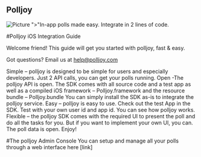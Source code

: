 ## Polljoy
![Picture](http://www.polljoy.com/assets/images/logo/logo.png)
">"In-app polls made easy. Integrate in 2 lines of code.

#Polljoy iOS Integration Guide

Welcome friend! This guide will get you started with polljoy, fast & easy.

Got questions?  Email us at help@polljoy.com 

Simple – polljoy is designed to be simple for users and especially developers. Just 2 API calls, you can get your polls running.
Open -The polljoy API is open. The SDK comes with all source code and a test app as well as a compiled iOS framework – Polljoy.framework and the resource bundle – Polljoy.bundle You can simply install the SDK as-is to integrate the polljoy service.
Easy – polljoy is easy to use. Check out the test App in the SDK. Test with your own user id and app id. You can see how polljoy works. 
Flexible – the polljoy SDK comes with the required UI to present the poll and do all the tasks for you. But if you want to implement your own UI, you can. The poll data is open. Enjoy!

#The polljoy Admin Console
You can setup and manage all your polls through a web interface here [link]
